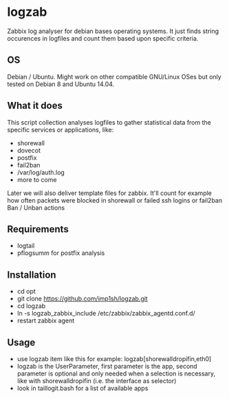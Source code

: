 # logzab
Zabbix log analyser for debian bases operating systems. It just finds string occurences in logfiles and count them based upon specific criteria.

## OS
Debian / Ubuntu. Might work on other compatible GNU/Linux OSes but only tested on Debian 8 and Ubuntu 14.04.

## What it does
This script collection analyses logfiles to gather statistical data from the specific services or applications, like:

- shorewall
- dovecot
- postfix
- fail2ban
- /var/log/auth.log
- more to come

Later we will also deliver template files for zabbix.
It'll count for example how often packets were blocked in shorewall or failed ssh logins or fail2ban Ban / Unban actions

## Requirements
- logtail
- pflogsumm for postfix analysis

## Installation
- cd opt
- git clone https://github.com/imp1sh/logzab.git
- cd logzab
- ln -s logzab_zabbix_include /etc/zabbix/zabbix_agentd.conf.d/
- restart zabbix agent

## Usage
- use logzab item like this for example: logzab[shorewalldropifin,eth0]
- logzab is the UserParameter, first parameter is the app, second parameter is optional and only needed when a selection is necessary, like with shorewalldropifin (i.e. the interface as selector)
- look in taillogit.bash for a list of available apps



